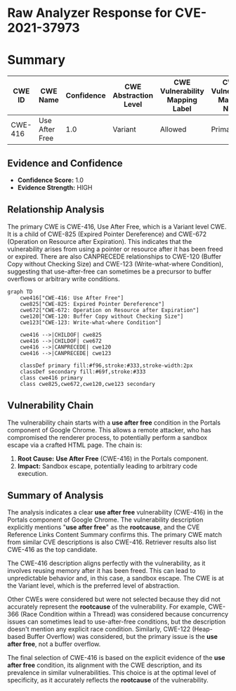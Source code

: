 # Raw Analyzer Response for CVE-2021-37973

# Summary
| CWE ID | CWE Name | Confidence | CWE Abstraction Level | CWE Vulnerability Mapping Label | CWE-Vulnerability Mapping Notes |
|---|---|---|---|---|---|
| CWE-416 | Use After Free | 1.0 | Variant | Allowed | Primary CWE |

## Evidence and Confidence

*   **Confidence Score:** 1.0
*   **Evidence Strength:** HIGH

## Relationship Analysis
The primary CWE is CWE-416, Use After Free, which is a Variant level CWE. It is a child of CWE-825 (Expired Pointer Dereference) and CWE-672 (Operation on Resource after Expiration). This indicates that the vulnerability arises from using a pointer or resource after it has been freed or expired. There are also CANPRECEDE relationships to CWE-120 (Buffer Copy without Checking Size) and CWE-123 (Write-what-where Condition), suggesting that use-after-free can sometimes be a precursor to buffer overflows or arbitrary write conditions.

```mermaid
graph TD
    cwe416["CWE-416: Use After Free"]
    cwe825["CWE-825: Expired Pointer Dereference"]
    cwe672["CWE-672: Operation on Resource after Expiration"]
    cwe120["CWE-120: Buffer Copy without Checking Size"]
    cwe123["CWE-123: Write-what-where Condition"]

    cwe416 -->|CHILDOF| cwe825
    cwe416 -->|CHILDOF| cwe672
    cwe416 -->|CANPRECEDE| cwe120
    cwe416 -->|CANPRECEDE| cwe123

    classDef primary fill:#f96,stroke:#333,stroke-width:2px
    classDef secondary fill:#69f,stroke:#333
    class cwe416 primary
    class cwe825,cwe672,cwe120,cwe123 secondary
```

## Vulnerability Chain
The vulnerability chain starts with a **use after free** condition in the Portals component of Google Chrome. This allows a remote attacker, who has compromised the renderer process, to potentially perform a sandbox escape via a crafted HTML page. The chain is:

1.  **Root Cause:** **Use After Free** (CWE-416) in the Portals component.
2.  **Impact:** Sandbox escape, potentially leading to arbitrary code execution.

## Summary of Analysis
The analysis indicates a clear **use after free** vulnerability (CWE-416) in the Portals component of Google Chrome. The vulnerability description explicitly mentions "**use after free**" as the **rootcause**, and the CVE Reference Links Content Summary confirms this. The primary CWE match from similar CVE descriptions is also CWE-416. Retriever results also list CWE-416 as the top candidate.

The CWE-416 description aligns perfectly with the vulnerability, as it involves reusing memory after it has been freed. This can lead to unpredictable behavior and, in this case, a sandbox escape. The CWE is at the Variant level, which is the preferred level of abstraction.

Other CWEs were considered but were not selected because they did not accurately represent the **rootcause** of the vulnerability. For example, CWE-366 (Race Condition within a Thread) was considered because concurrency issues can sometimes lead to use-after-free conditions, but the description doesn't mention any explicit race condition. Similarly, CWE-122 (Heap-based Buffer Overflow) was considered, but the primary issue is the **use after free**, not a buffer overflow.

The final selection of CWE-416 is based on the explicit evidence of the **use after free** condition, its alignment with the CWE description, and its prevalence in similar vulnerabilities. This choice is at the optimal level of specificity, as it accurately reflects the **rootcause** of the vulnerability.